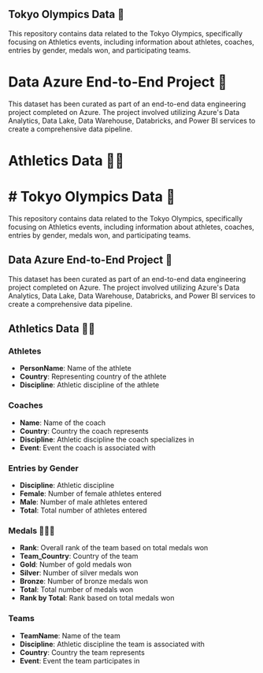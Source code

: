 ## Tokyo Olympics Data 🏅
This repository contains data related to the Tokyo Olympics, specifically focusing on Athletics events, including information about athletes, coaches, entries by gender, medals won, and participating teams.

# Data Azure End-to-End Project 🚀
This dataset has been curated as part of an end-to-end data engineering project completed on Azure. The project involved utilizing Azure's Data Analytics, Data Lake, Data Warehouse, Databricks, and Power BI services to create a comprehensive data pipeline.

# Athletics Data 🏃‍♂️
# # Tokyo Olympics Data 🏅

This repository contains data related to the Tokyo Olympics, specifically focusing on Athletics events, including information about athletes, coaches, entries by gender, medals won, and participating teams.

## Data Azure End-to-End Project 🚀

This dataset has been curated as part of an end-to-end data engineering project completed on Azure. The project involved utilizing Azure's Data Analytics, Data Lake, Data Warehouse, Databricks, and Power BI services to create a comprehensive data pipeline.

## Athletics Data 🏃‍♂️

### Athletes
- **PersonName**: Name of the athlete
- **Country**: Representing country of the athlete
- **Discipline**: Athletic discipline of the athlete

### Coaches
- **Name**: Name of the coach
- **Country**: Country the coach represents
- **Discipline**: Athletic discipline the coach specializes in
- **Event**: Event the coach is associated with

### Entries by Gender
- **Discipline**: Athletic discipline
- **Female**: Number of female athletes entered
- **Male**: Number of male athletes entered
- **Total**: Total number of athletes entered

### Medals 🥇🥈🥉
- **Rank**: Overall rank of the team based on total medals won
- **Team_Country**: Country of the team
- **Gold**: Number of gold medals won
- **Silver**: Number of silver medals won
- **Bronze**: Number of bronze medals won
- **Total**: Total number of medals won
- **Rank by Total**: Rank based on total medals won

### Teams
- **TeamName**: Name of the team
- **Discipline**: Athletic discipline the team is associated with
- **Country**: Country the team represents
- **Event**: Event the team participates in
